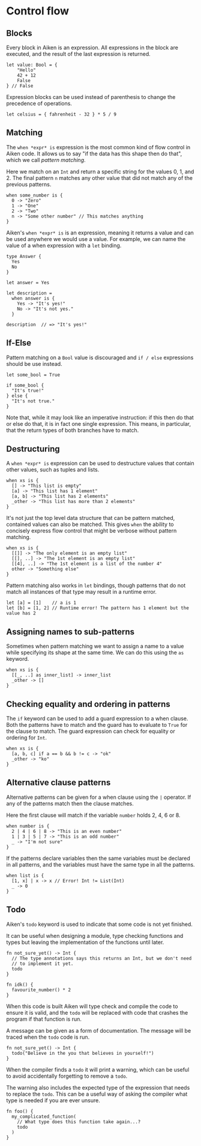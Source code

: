 # Control flow

## Blocks

Every block in Aiken is an expression. All expressions in the block are
executed, and the result of the last expression is returned.

```aiken
let value: Bool = {
    "Hello"
    42 + 12
    False
} // False
```

Expression blocks can be used instead of parenthesis to change the precedence of operations.

```aiken
let celsius = { fahrenheit - 32 } * 5 / 9
```

## Matching

The `when *expr* is` expression is the most common kind of flow control in Aiken code. It
allows us to say "if the data has this shape then do that", which we call
_pattern matching_.

Here we match on an `Int` and return a specific string for the values 0, 1,
and 2. The final pattern `n` matches any other value that did not match any of
the previous patterns.

```aiken
when some_number is {
  0 -> "Zero"
  1 -> "One"
  2 -> "Two"
  n -> "Some other number" // This matches anything
}
```

Aiken's `when *expr* is` is an expression, meaning it returns a value and can be used
anywhere we would use a value. For example, we can name the value of a when
expression with a `let` binding.

```aiken
type Answer {
  Yes
  No
}

let answer = Yes

let description =
  when answer is {
    Yes -> "It's yes!"
    No -> "It's not yes."
  }

description  // => "It's yes!"
```

## If-Else

Pattern matching on a `Bool` value is discouraged and `if / else`
expressions should be use instead.

```aiken
let some_bool = True

if some_bool {
  "It's true!"
} else {
  "It's not true."
}
```

Note that, while it may look like an imperative instruction: if this then do
that or else do that, it is in fact one single expression. This means, in
particular, that the return types of both branches have to match.

## Destructuring

A `when *expr* is` expression can be used to destructure values that
contain other values, such as tuples and lists.

```aiken
when xs is {
  [] -> "This list is empty"
  [a] -> "This list has 1 element"
  [a, b] -> "This list has 2 elements"
  _other -> "This list has more than 2 elements"
}
```

It's not just the top level data structure that can be pattern matched,
contained values can also be matched. This gives `when` the ability to
concisely express flow control that might be verbose without pattern matching.

```aiken
when xs is {
  [[]] -> "The only element is an empty list"
  [[], ..] -> "The 1st element is an empty list"
  [[4], ..] -> "The 1st element is a list of the number 4"
  other -> "Something else"
}
```

Pattern matching also works in `let` bindings, though patterns that do not
match all instances of that type may result in a runtime error.

```aiken
let [a] = [1]    // a is 1
let [b] = [1, 2] // Runtime error! The pattern has 1 element but the value has 2
```

## Assigning names to sub-patterns

Sometimes when pattern matching we want to assign a name to a value while
specifying its shape at the same time. We can do this using the `as` keyword.

```aiken
when xs is {
  [[_, ..] as inner_list] -> inner_list
  _other -> []
}
```

## Checking equality and ordering in patterns

The `if` keyword can be used to add a guard expression to a when clause. Both
the patterns have to match and the guard has to evaluate to `True` for the
clause to match. The guard expression can check for equality or ordering for
`Int`.

```aiken
when xs is {
  [a, b, c] if a == b && b != c -> "ok"
  _other -> "ko"
}
```

## Alternative clause patterns

Alternative patterns can be given for a when clause using the `|` operator. If
any of the patterns match then the clause matches.

Here the first clause will match if the variable `number` holds 2, 4, 6 or 8.

```aiken
when number is {
  2 | 4 | 6 | 8 -> "This is an even number"
  1 | 3 | 5 | 7 -> "This is an odd number"
  _ -> "I'm not sure"
}
```

If the patterns declare variables then the same variables must be declared in
all patterns, and the variables must have the same type in all the patterns.

```aiken
when list is {
  [1, x] | x -> x // Error! Int != List(Int)
  _ -> 0
}
```

## Todo

Aiken's `todo` keyword is used to indicate that some code is not yet finished.

It can be useful when designing a module, type checking functions and types but
leaving the implementation of the functions until later.

```aiken
fn not_sure_yet() -> Int {
  // The type annotations says this returns an Int, but we don't need
  // to implement it yet.
  todo
}

fn idk() {
  favourite_number() * 2
}
```

When this code is built Aiken will type check and compile the code to ensure it
is valid, and the `todo` will be replaced with code that crashes the program if
that function is run.

A message can be given as a form of documentation. The message will be traced
when the `todo` code is run.

```aiken
fn not_sure_yet() -> Int {
  todo("Believe in the you that believes in yourself!")
}
```

When the compiler finds a `todo` it will print a warning, which can be useful
to avoid accidentally forgetting to remove a `todo`.

The warning also includes the expected type of the expression that needs to
replace the `todo`. This can be a useful way of asking the compiler what type
is needed if you are ever unsure.

```aiken
fn foo() {
  my_complicated_function(
    // What type does this function take again...?
    todo
  )
}
```
